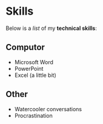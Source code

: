 # Skills

Below is a _list_ of my **technical skills**:

## Computor
- Microsoft Word
- PowerPoint
- Excel (a little bit)

## Other
- Watercooler conversations
- Procrastination
